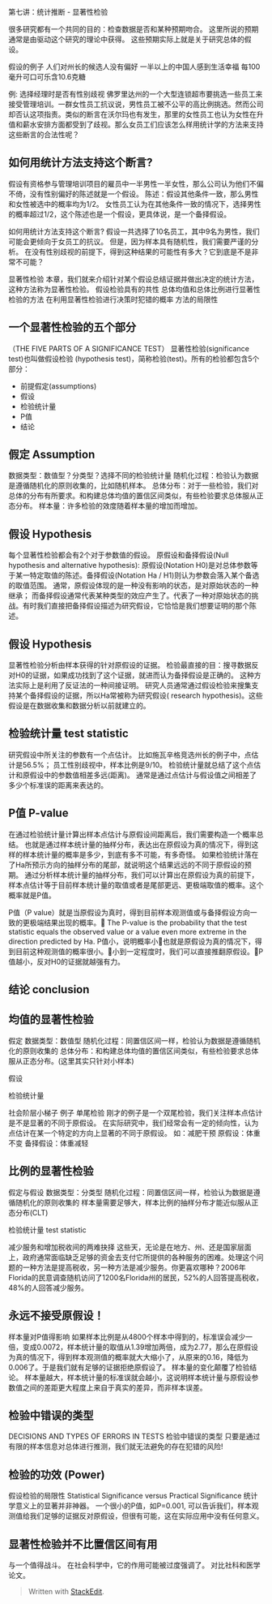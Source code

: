 第七讲：统计推断 - 显著性检验

很多研究都有一个共同的目的：检查数据是否和某种预期吻合。
这里所说的预期通常是由驱动这个研究的理论中获得。
这些预期实际上就是关于研究总体的假设。

假设的例子
人们对州长的候选人没有偏好
一半以上的中国人感到生活幸福
每100毫升可口可乐含10.6克糖

 例: 选择经理时是否有性别歧视
佛罗里达州的一个大型连锁超市要挑选一些员工来接受管理培训。一群女性员工抗议说，男性员工被不公平的高比例挑选。然而公司却否认这项指责。类似的断言在沃尔玛也有发生，那里的女性员工也认为女性在升值和薪水安排方面都受到了歧视。那么女员工们应该怎么样用统计学的方法来支持这些断言的合法性呢？

## 如何用统计方法支持这个断言?
假设有资格参与管理培训项目的雇员中一半男性一半女性，那么公司认为他们不偏不倚，没有性别偏好的陈述就是一个假设。
陈述：假设其他条件一致，那么男性和女性被选中的概率均为1/2。
女性员工认为在其他条件一致的情况下，选择男性的概率超过1/2，这个陈述也是一个假设，更具体说，是一个备择假设。

如何用统计方法支持这个断言?
 假设一共选择了10名员工，其中9名为男性，我们可能会更倾向于女员工的抗议。
但是，因为样本具有随机性，我们需要严谨的分析。
在没有性别歧视的前提下，得到这种结果的可能性有多大？它到底是不是非常不可能？

显著性检验
本章，我们就来介绍针对某个假设总结证据并做出决定的统计方法，这种方法称为显著性检验。
假设检验具有的共性
总体均值和总体比例进行显著性检验的方法
在利用显著性检验进行决策时犯错的概率
方法的局限性

## 一个显著性检验的五个部分
（THE FIVE PARTS OF A SIGNIFICANCE TEST）
显著性检验(significance test)也叫做假设检验 (hypothesis test)，简称检验(test)。所有的检验都包含5个部分：

- 前提假定(assumptions)
- 假设
- 检验统计量
- P值
- 结论

## 假定 Assumption
数据类型：数值型？分类型？选择不同的检验统计量
随机化过程：检验认为数据是遵循随机化的原则收集的，比如随机样本。
总体分布：对于一些检验，我们对总体的分布有所要求。和构建总体均值的置信区间类似，有些检验要求总体服从正态分布。
样本量：许多检验的效度随着样本量的增加而增加。

## 假设 Hypothesis
每个显著性检验都会有2个对于参数值的假设。
原假设和备择假设(Null hypothesis and alternative hypothesis):
原假设(Notation H0)是对总体参数等于某一特定取值的陈述。备择假设(Notation Ha / H1)则认为参数会落入某个备选的取值范围。
通常，原假设体现的是一种没有影响的状态，是对原始状态的一种继承；
而备择假设通常代表某种类型的效应产生了。代表了一种对原始状态的挑战。有时我们直接把备择假设描述为研究假设，它恰恰是我们想要证明的那个陈述。


## 假设 Hypothesis
显著性检验分析由样本获得的针对原假设的证据。
检验最直接的目：搜寻数据反对H0的证据，如果成功找到了这个证据，就进而认为备择假设是正确的。
这种方法实际上是利用了反证法的一种间接证明。
研究人员通常通过假设检验来搜集支持某个备择假设的证据，所以Ha常被称为研究假设( research hypothesis)。这些假设是在数据收集和数据分析以前就建立的。


## 检验统计量 test statistic
研究假设中所关注的参数有一个点估计。
比如施瓦辛格竞选州长的例子中，点估计是56.5%；
员工性别歧视中，样本比例是9/10。
检验统计量就总结了这个点估计和原假设中的参数值相差多远(距离)。
通常是通过点估计与假设值之间相差了多少个标准误的距离来表达的。

## P值 P-value
在通过检验统计量计算出样本点估计与原假设间距离后，我们需要构造一个概率总结。
也就是通过样本统计量的抽样分布，表达出在原假设为真的情况下，得到这样的样本统计量的概率是多少，到底有多不可能，有多奇怪。
如果检验统计落在了Ha所预示方向的抽样分布的尾部，就说明这个结果远远的不同于原假设的预期。
通过分析样本统计量的抽样分布，我们可以计算出在原假设为真的前提下，样本点估计等于目前样本统计量的取值或者是尾部更远、更极端取值的概率。这个概率就是P值。

P值（P value）就是当原假设为真时，得到目前样本观测值或与备择假设方向一致的更极端结果出现的概率。
The P-value is the probability that the test statistic equals the observed value or a value even more extreme in the direction predicted by Ha.
P值小，说明概率小也就是原假设为真的情况下，得到目前这种观测值的概率很小。小到一定程度时，我们可以直接推翻原假设。P值越小，反对H0的证据就越强有力。

## 结论 conclusion
 
## 均值的显著性检验
 
假定
数据类型：数值型
随机化过程：同置信区间一样，检验认为数据是遵循随机化的原则收集的
总体分布：和构建总体均值的置信区间类似，有些检验要求总体服从正态分布。(这里其实只针对小样本)

假设
 
检验统计量
 
社会阶层小梯子 例子
单尾检验
刚才的例子是一个双尾检验，我们关注样本点估计是不是显著的不同于原假设。
在实际研究中，我们经常会有一定的倾向性，认为点估计在某一个特定的方向上显著的不同于原假设。
如：减肥干预
原假设：体重不变
备择假设：体重减轻


## 比例的显著性检验
假定与假设
数据类型：分类型
随机化过程：同置信区间一样，检验认为数据是遵循随机化的原则收集的
样本量需要足够大，样本比例的抽样分布才能近似服从正态分布(CLT)

 
检验统计量 test statistic
 
减少服务和增加税收间的两难抉择
这些天，无论是在地方、州、还是国家层面上，政府通常面临缺乏足够的资金去支付它所提供的各种服务的困难。处理这个问题的一种方法是提高税收，另一种方法是减少服务。你更喜欢哪种？2006年Florida的民意调查随机访问了1200名Florida州的居民，52%的人回答提高税收，48%的人回答减少服务。

 
## 永远不接受原假设！
 
样本量对P值得影响
如果样本比例是从4800个样本中得到的，标准误会减少一倍，变成0.0072，样本统计量的取值从1.39增加两倍，成为2.77，那么在原假设为真的情况下，得到样本观测值的概率就大大缩小了，从原来的0.16，降低为0.006了。于是我们就有足够的证据拒绝原假设了。
  样本量的变化颠覆了检验结论。
样本量越大，样本统计量的标准误就会越小，这说明样本统计量与原假设参数值之间的差距更大程度上来自于真实的差异，而非样本误差。

## 检验中错误的类型
DECISIONS AND TYPES OF ERRORS IN TESTS
检验中错误的类型
只要是通过有限的样本信息对总体进行推测，我们就无法避免的存在犯错的风险!

## 检验的功效 (Power)
假设检验的局限性
Statistical Significance versus Practical Significance
统计学意义上的显著并非神器。
一个很小的P值，如P=0.001, 可以告诉我们，样本观测值给我们足够的证据反对原假设，但很有可能，这在实际应用中没有任何意义。

## 显著性检验并不比置信区间有用
与一个值得战斗。
在社会科学中，它的作用可能被过度强调了。
对比社科和医学论文。



> Written with [StackEdit](https://stackedit.io/).